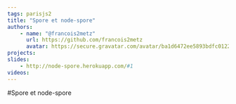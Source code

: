 ```yaml
---
tags: parisjs2
title: "Spore et node-spore"
authors:
    - name: "@francois2metz"
      url: https://github.com/francois2metz
      avatar: https://secure.gravatar.com/avatar/ba1d6472ee5893bdfc012225e9afa263
projects:
slides:
    - http://node-spore.herokuapp.com/#1
videos:
---
```

#Spore et node-spore
